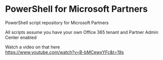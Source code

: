 # PowerShell for Microsoft Partners
PowerShell script repository for Microsoft Partners

All scripts assume you have your own Office 365 tenant and Partner Admin Center enabled

Watch a video on that here <br>
https://www.youtube.com/watch?v=B-bMCewxYFc&t=19s
